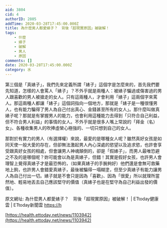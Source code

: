 ```yaml
---
aid: 3804
cid: 4
authorID: 2805
addTime: 2020-03-28T17:45:00.000Z
title: 為什麼男人都愛婊子？　背後「超現實原因」被破解！
tags:
    - 什麼
    - 婊子
    - 破解
    - 男人
    - 原因
comments: []
date: 2020-03-28T17:45:00.000Z
category: 水
---
```


第三個是「真婊子」，我們先來定義所謂「婊子」這個字是怎麼來的，首先我們要先知道，怎樣的人會罵人「婊子」？不外乎就是兩種人：被婊子騙過或傷害過的男人跟喜歡的男人被搶走的女人。只有這兩種人，才會利用「婊子」這兩個字來罵人。那這兩種人都讓「婊子」這個詞指向一個地方，那就是「婊子是一種很懂男人，也有能力騙得了男人為自己付出真心、金錢甚至所有的女人」。那什麼叫做真婊子呢？那就是有掌握男人的能力，也會利用這種能力去得到「只符合自己利益，但不符合男人利益」的事情的女人。不外乎就是很多人嘴上常說的「拜金（名）女」、各種收集男人的吹捧虛榮心極強的、一切只想到自己的女人。

那對於有實力的男人（有選擇權）來說，最愛的是哪種女人呢？雖然真好女孩是如同天使一般大愛的存在，但卻無法激起男人內心深處的慾望以及追求慾，也許會享受跟真好女孩的相處，但會讓男人神魂顛倒的，卻是「假婊子」，而男人最唯恐避之不及的是哪個呢？妳可能會以為是真婊子，但錯！其實是假好女孩，也許男人會理智上覺得真婊子才是最恐怖的，（如果真婊子的手腕夠好）他們還是會無可救藥地上鉤，也許男人會錯愛真婊子，最後被騙得一塌糊塗，但至少真婊子有能力讓男人為自己付出一切。婊子就是不會只是因為「喜歡」、因為「很愛」所以就理所當然地、輕易地丟去自己應該堅守的價值（真婊子也是在堅守為自己利益出發的價值）。

原文網址: 為什麼男人都愛婊子？　背後「超現實原因」被破解！ | ETtoday健康雲 | ETtoday新聞雲 [https://h](https://h)

[https://health.ettoday.net/news/1103942](https://health.ettoday.net/news/1103942)
